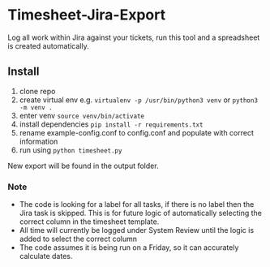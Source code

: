 # Timesheet-Jira-Export

Log all work within Jira against your tickets, run this tool and a spreadsheet is created automatically.


## Install

 1. clone repo
 2. create virtual env e.g. 
	 `virtualenv -p /usr/bin/python3 venv` or `python3 -m venv .`
 3. enter venv 
	 `source venv/bin/activate`
 4. install dependencies 
	 `pip install -r requirements.txt`
 5. rename example-config.conf to config.conf and populate with correct information
 6. run using 
	 `python timesheet.py`

New export will be found in the output folder.

### Note

 - The code is looking for a label for all tasks, if there is no label then the Jira task is skipped. This is for future logic of automatically selecting the correct column in the timesheet template.
 - All time will currently be logged under System Review until the logic is added to select the correct column
 - The code assumes it is being run on a Friday, so it can accurately calculate dates.

